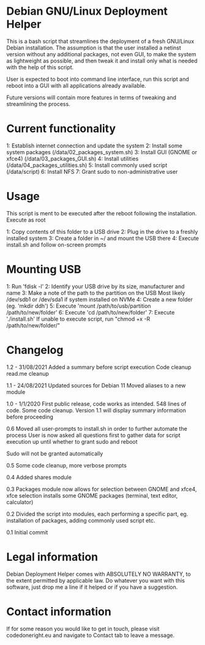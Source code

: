 Debian GNU/Linux Deployment Helper
==================================

This is a bash script that streamlines the deployment of a fresh GNU/Linux 
Debian installation. The assumption is that the user installed a netinst 
version without any additional packages, not even GUI, to make the system 
as lightweight as possible, and then tweak it and install only what is needed 
with the help of this script.

User is expected to boot into command line interface, run this 
script and reboot into a GUI with all applications already available.

Future versions will contain more features in terms of tweaking
and streamlining the process.


Current functionality
==================================
1: Establish internet connection and update the system 
2: Install some system packages (/data/02_packages_system.sh)
3: Install GUI (GNOME or xfce4) (/data/03_packages_GUI.sh)
4: Install utilities (/data/04_packages_utilities.sh)
5: Install commonly used script (/data/script)
6: Install NFS 
7: Grant sudo to non-administrative user

Usage
==================================
This script is ment to be executed after the reboot following the installation.
Execute as root

1: Copy contents of this folder to a USB drive
2: Plug in the drive to a freshly installed system
3: Create a folder in ~/ and mount the USB there
4: Execute install.sh and follow on-screen prompts


Mounting USB
==================================
1: Run 'fdisk -l'
2: Identify your USB drive by its size, manufacturer and name
3: Make a note of the path to the partition on the USB 
   Most likely /dev/sdb1 or /dev/sda1 if system installed on NVMe
4: Create a new folder (eg. 'mkdir ddh')
5: Execute 'mount /path/to/usb/partition /path/to/new/folder'
6: Execute 'cd /path/to/new/folder'
7: Execute './install.sh'
   If unable to execute script, run "chmod +x -R /path/to/new/folder/"


Changelog
==================================
1.2 - 31/08/2021
Added a summary before script execution
Code cleanup
read.me cleanup

1.1 - 24/08/2021
Updated sources for Debian 11
Moved aliases to a new module

1.0 - 1/1/2020
First public release, code works as intended. 548 lines of code. Some code 
cleanup. Version 1.1 will display summary information before proceeding

0.6
Moved all user-prompts to install.sh in order to further automate the process
User is now asked all questions first to gather data for script execution 
up until whether to grant sudo and reboot

Sudo will not be granted automatically

0.5
Some code cleanup, more verbose prompts

0.4
Added shares module

0.3
Packages module now allows for selection between GNOME and xfce4, xfce selection
installs some GNOME packages (terminal, text editor, calculator)

0.2
Divided the script into modules, each performing a specific part, 
eg. installation of packages, adding commonly used script etc.

0.1
Initial commit


Legal information
==================================
Debian Deployment Helper comes with ABSOLUTELY NO WARRANTY, to the extent
permitted by applicable law. Do whatever you want with this software, just
drop me a line if it helped or if you have a suggestion.


Contact information
==================================
If for some reason you would like to get in touch, please visit
codedoneright.eu and navigate to Contact tab to leave a message.
